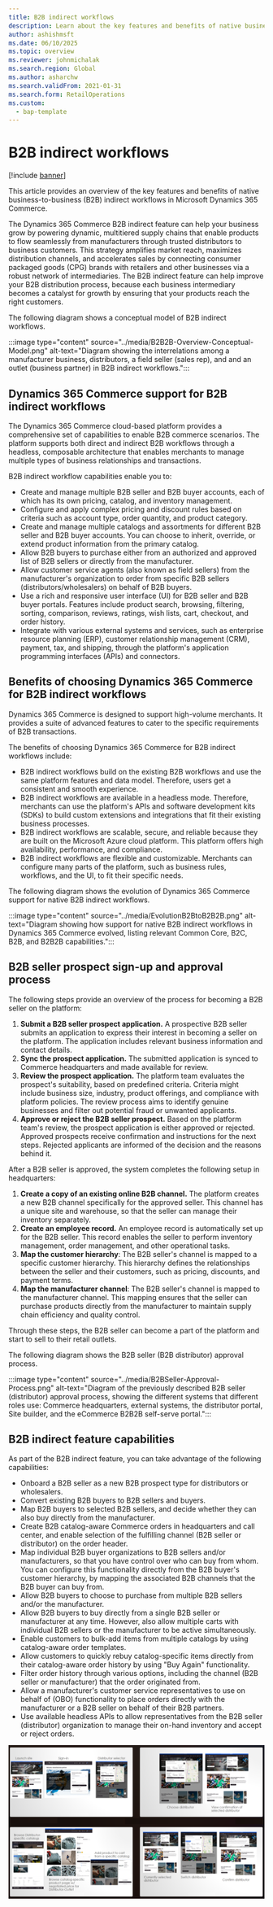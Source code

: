 ```yaml
---
title: B2B indirect workflows
description: Learn about the key features and benefits of native business-to-business (B2B) indirect workflows in Microsoft Dynamics 365 Commerce.
author: ashishmsft
ms.date: 06/10/2025
ms.topic: overview
ms.reviewer: johnmichalak
ms.search.region: Global
ms.author: asharchw
ms.search.validFrom: 2021-01-31
ms.search.form: RetailOperations
ms.custom: 
  - bap-template
---
```


# B2B indirect workflows

[!include [banner](../../includes/banner.md)]

This article provides an overview of the key features and benefits of native business-to-business (B2B) indirect workflows in Microsoft Dynamics 365 Commerce.

The Dynamics 365 Commerce B2B indirect feature can help your business grow by powering dynamic, multitiered supply chains that enable products to flow seamlessly from manufacturers through trusted distributors to business customers. This strategy amplifies market reach, maximizes distribution channels, and accelerates sales by connecting consumer packaged goods (CPG) brands with retailers and other businesses via a robust network of intermediaries. The B2B indirect feature can help improve your B2B distribution process, because each business intermediary becomes a catalyst for growth by ensuring that your products reach the right customers.

The following diagram shows a conceptual model of B2B indirect workflows.

<!--![Diagram showing a conceptual model of B2B indirect workflows](../media/B2B2B-Overview-Conceptual-Model.png)-->

:::image type="content" source="../media/B2B2B-Overview-Conceptual-Model.png" alt-text="Diagram showing the interrelations among a manufacturer business, distributors, a field seller (sales rep), and  and an outlet (business partner) in B2B indirect workflows.":::

## Dynamics 365 Commerce support for B2B indirect workflows

The Dynamics 365 Commerce cloud-based platform provides a comprehensive set of capabilities to enable B2B commerce scenarios. The platform supports both direct and indirect B2B workflows through a headless, composable architecture that enables merchants to manage multiple types of business relationships and transactions.

B2B indirect workflow capabilities enable you to:

- Create and manage multiple B2B seller and B2B buyer accounts, each of which has its own pricing, catalog, and inventory management.
- Configure and apply complex pricing and discount rules based on criteria such as account type, order quantity, and product category.
- Create and manage multiple catalogs and assortments for different B2B seller and B2B buyer accounts. You can choose to inherit, override, or extend product information from the primary catalog.
- Allow B2B buyers to purchase either from an authorized and approved list of B2B sellers or directly from the manufacturer.
- Allow customer service agents (also known as field sellers) from the manufacturer's organization to order from specific B2B sellers (distributors/wholesalers) on behalf of B2B buyers.
- Use a rich and responsive user interface (UI) for B2B seller and B2B buyer portals. Features include product search, browsing, filtering, sorting, comparison, reviews, ratings, wish lists, cart, checkout, and order history.
- Integrate with various external systems and services, such as enterprise resource planning (ERP), customer relationship management (CRM), payment, tax, and shipping, through the platform's application programming interfaces (APIs) and connectors.

## Benefits of choosing Dynamics 365 Commerce for B2B indirect workflows

Dynamics 365 Commerce is designed to support high-volume merchants. It provides a suite of advanced features to cater to the specific requirements of B2B transactions.

The benefits of choosing Dynamics 365 Commerce for B2B indirect workflows include:

- B2B indirect workflows build on the existing B2B workflows and use the same platform features and data model. Therefore, users get a consistent and smooth experience.
- B2B indirect workflows are available in a headless mode. Therefore, merchants can use the platform's APIs and software development kits (SDKs) to build custom extensions and integrations that fit their existing business processes.
- B2B indirect workflows are scalable, secure, and reliable because they are built on the Microsoft Azure cloud platform. This platform offers high availability, performance, and compliance.
- B2B indirect workflows are flexible and customizable. Merchants can configure many parts of the platform, such as business rules, workflows, and the UI, to fit their specific needs.

The following diagram shows the evolution of Dynamics 365 Commerce support for native B2B indirect workflows.

<!--![Diagram showing the evolution of Dynamics 365 Commerce support for native B2B indirect workflows](../media/EvolutionB2BtoB2B2B.png)-->
:::image type="content" source="../media/EvolutionB2BtoB2B2B.png" alt-text="Diagram showing how support for native B2B indirect workflows in Dynamics 365 Commerce evolved, listing relevant Common Core, B2C, B2B, and B2B2B capabilities.":::

## B2B seller prospect sign-up and approval process

The following steps provide an overview of the process for becoming a B2B seller on the platform:

1. **Submit a B2B seller prospect application.** A prospective B2B seller submits an application to express their interest in becoming a seller on the platform. The application includes relevant business information and contact details.
1. **Sync the prospect application.** The submitted application is synced to Commerce headquarters and made available for review. <!--Run or schedule a P-001 sync job from the Distribution Schedule and run **Sync Customer requests**.-->
1. **Review the prospect application.** The platform team evaluates the prospect's suitability, based on predefined criteria. Criteria might include business size, industry, product offerings, and compliance with platform policies. The review process aims to identify genuine businesses and filter out potential fraud or unwanted applicants.
1. **Approve or reject the B2B seller prospect.** Based on the platform team's review, the prospect application is either approved or rejected. Approved prospects receive confirmation and instructions for the next steps. Rejected applicants are informed of the decision and the reasons behind it.

After a B2B seller is approved, the system completes the following setup in headquarters:

1. **Create a copy of an existing online B2B channel.** The platform creates a new B2B channel specifically for the approved seller. This channel has a unique site and warehouse, so that the seller can manage their inventory separately.
1. **Create an employee record.** An employee record is automatically set up for the B2B seller. This record enables the seller to perform inventory management, order management, and other operational tasks.
1. **Map the customer hierarchy**: The B2B seller's channel is mapped to a specific customer hierarchy. This hierarchy defines the relationships between the seller and their customers, such as pricing, discounts, and payment terms.
1. **Map the manufacturer channel**: The B2B seller's channel is mapped to the manufacturer channel. This mapping ensures that the seller can purchase products directly from the manufacturer to maintain supply chain efficiency and quality control.

Through these steps, the B2B seller can become a part of the platform and start to sell to their retail outlets.

The following diagram shows the B2B seller (B2B distributor) approval process.

<!--![Diagram showing the B2B seller (distributor) approval process](../media/B2BSeller-Approval-Process.png)-->
:::image type="content" source="../media/B2BSeller-Approval-Process.png" alt-text="Diagram of the previously described B2B seller (distributor) approval process, showing the different systems that different roles use: Commerce headquarters, external systems, the distributor portal, Site builder, and the eCommerce B2B2B self-serve portal.":::

## B2B indirect feature capabilities

As part of the B2B indirect feature, you can take advantage of the following capabilities:

- Onboard a B2B seller as a new B2B prospect type for distributors or wholesalers.
- Convert existing B2B buyers to B2B sellers and buyers.
- Map B2B buyers to selected B2B sellers, and decide whether they can also buy directly from the manufacturer.
- Create B2B catalog-aware Commerce orders in headquarters and call center, and enable selection of the fulfilling channel (B2B seller or distributor) on the order header.
- Map individual B2B buyer organizations to B2B sellers and/or manufacturers, so that you have control over who can buy from whom. You can configure this functionality directly from the B2B buyer's customer hierarchy, by mapping the associated B2B channels that the B2B buyer can buy from.
- Allow B2B buyers to choose to purchase from multiple B2B sellers and/or the manufacturer.
- Allow B2B buyers to buy directly from a single B2B seller or manufacturer at any time. However, also allow multiple carts with individual B2B sellers or the manufacturer to be active simultaneously.
- Enable customers to bulk-add items from multiple catalogs by using catalog-aware order templates.
- Allow customers to quickly rebuy catalog-specific items directly from their catalog-aware order history by using "Buy Again" functionality.
- Filter order history through various options, including the channel (B2B seller or manufacturer) that the order originated from.
- Allow a manufacturer's customer service representatives to use on behalf of (OBO) functionality to place orders directly with the manufacturer or a B2B seller on behalf of their B2B partners.
- Use available headless APIs to allow representatives from the B2B seller (distributor) organization to manage their on-hand inventory and accept or reject orders.

![Glimpses into the user experience of native B2B indirect workflows, showing a snapshot of processes such as launching the site, signing in, selecting a distributor, browsing distributor-specific catalogs and catalog-specific product pages, adding products from a catalog to the cart, switching distributors, and confirming distributors.](../media/B2B-Indirect-Experience-Glimpse.png)
